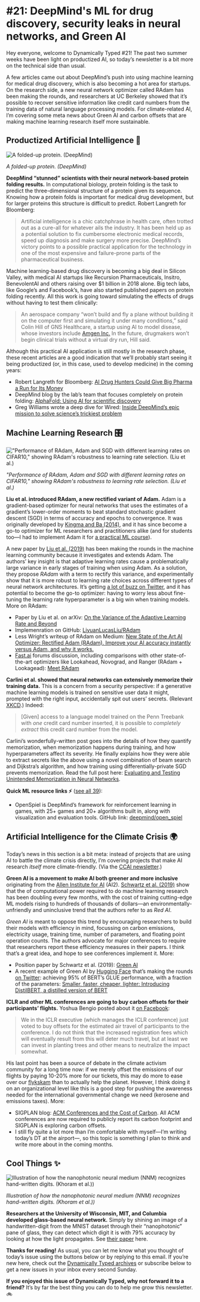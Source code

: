 # #21: DeepMind's ML for drug discovery, security leaks in neural networks, and Green AI 

Hey everyone, welcome to Dynamically Typed #21!
The past two summer weeks have been light on productized AI, so today’s newsletter is a bit more on the technical side than usual.

A few articles came out about DeepMind’s push into using machine learning for medical drug discovery, which is also becoming a hot area for startups.
On the research side, a new neural network optimizer called RAdam has been making the rounds, and researchers at UC Berkeley showed that it’s possible to recover sensitive information like credit card numbers from the training data of natural language processing models.
For climate-related AI, I’m covering some meta news about Green AI and carbon offsets that are making machine learning research itself more sustainable.

## Productized Artificial Intelligence 🔌

![A folded-up protein. (DeepMind)](https://s3.amazonaws.com/revue/items/images/004/940/790/mail/a1779b2d975251b03c8491fd62fe14ce.png?1567324051)

_A folded-up protein. (DeepMind)_

**DeepMind “stunned” scientists with their neural network-based protein folding results.**
In computational biology, protein folding is the task to predict the three-dimensional structure of a protein given its sequence.
Knowing how a protein folds is important for medical drug development, but for larger proteins this structure is difficult to predict.
Robert Langreth for Bloomberg:

> Artificial intelligence is a chic catchphrase in health care, often trotted out as a cure-all for whatever ails the industry.
> It has been held up as a potential solution to fix cumbersome electronic medical records, speed up diagnosis and make surgery more precise.
> DeepMind’s victory points to a possible practical application for the technology in one of the most expensive and failure-prone parts of the pharmaceutical business.

Machine learning-based drug discovery is becoming a big deal in Silicon Valley, with medical AI startups like Recursion Pharmaceuticals, Insitro, BenevolentAI and others raising over $1 billion in 2018 alone.
Big tech labs, like Google’s and Facebook’s, have also started published papers on protein folding recently.
All this work is going toward simulating the effects of drugs without having to test them clinically:

> An aerospace company “won’t build and fly a plane without building it on the computer first and simulating it under many conditions,” said Colin Hill of GNS Healthcare, a startup using AI to model disease, whose investors include [Amgen Inc.](https://www.bloomberg.com/quote/AMGN:US?utm_campaign=Dynamically%20Typed&utm_medium=email&utm_source=Revue%20newsletter) In the future, drugmakers won’t begin clinical trials without a virtual dry run, Hill said.

Although this practical AI application is still mostly in the research phase, these recent articles are a good indication that we’ll probably start seeing it being productized (or, in this case, used to develop medicine) in the coming years:

- Robert Langreth for Bloomberg: [AI Drug Hunters Could Give Big Pharma a Run for Its Money](https://www.bloomberg.com/news/features/2019-07-15/google-ai-could-challenge-big-pharma-in-drug-discovery?utm_campaign=Dynamically%20Typed&utm_medium=email&utm_source=Revue%20newsletter)
- DeepMind blog by the lab’s team that focuses completely on protein folding: [AlphaFold: Using AI for scientific discovery](https://deepmind.com/blog/article/alphafold?utm_campaign=Dynamically%20Typed&utm_medium=email&utm_source=Revue%20newsletter)
- Greg Williams wrote a deep dive for Wired: [Inside DeepMind’s epic mission to solve science’s trickiest problem](https://www.wired.co.uk/article/deepmind-protein-folding?utm_campaign=Dynamically%20Typed&utm_medium=email&utm_source=Revue%20newsletter)

## Machine Learning Research 🎛

!["Performance of RAdam, Adam and SGD with different learning rates on CIFAR10," showing RAdam's robustness to learning rate selection. (Liu et al.)](https://s3.amazonaws.com/revue/items/images/004/937/508/mail/512b946bbc6fdb5bf673182d2a69f2f9.jpeg?1567186845)

_"Performance of RAdam, Adam and SGD with different learning rates on CIFAR10," showing RAdam's robustness to learning rate selection. (Liu et al.)_

**Liu et al.
introduced RAdam, a new rectified variant of Adam.**
Adam is a gradient-based optimizer for neural networks that uses the estimates of a gradient’s lower-order moments to beat standard stochastic gradient descent (SGD) in terms of accuracy and epochs to convergence.
It was originally developed by [Kingma and Ba (2014)](https://arxiv.org/abs/1412.6980?utm_campaign=Dynamically%20Typed&utm_medium=email&utm_source=Revue%20newsletter), and it has since become a go-to optimizer for ML researchers and practitioners alike (and for students too—I had to implement Adam it for [a practical ML course](https://www.inf.ed.ac.uk/teaching/courses/mlp?utm_campaign=Dynamically%20Typed&utm_medium=email&utm_source=Revue%20newsletter)).

A new paper by [Liu et al.
(2019)](https://arxiv.org/abs/1412.6980?utm_campaign=Dynamically%20Typed&utm_medium=email&utm_source=Revue%20newsletter) has been making the rounds in the machine learning community because it investigates and extends Adam.
The authors’ key insight is that adaptive learning rates cause a problematically large variance in early stages of training when using Adam.
As a solution, they propose _RAdam_ with a term to rectify this variance, and experimentally show that it is more robust to learning rate choices across different types of neural network architectures.
It’s getting [a lot of buzz on Twitter](https://twitter.com/jeremyphoward/status/1162118545095852032?utm_campaign=Dynamically%20Typed&utm_medium=email&utm_source=Revue%20newsletter), and it has potential to become the go-to optimizer: having to worry less about fine-tuning the learning rate hyperparameter is a big win when training models.
More on RAdam:

- Paper by Liu et al. on arXiv: [On the Variance of the Adaptive Learning Rate and Beyond](https://arxiv.org/abs/1908.03265?utm_campaign=Dynamically%20Typed&utm_medium=email&utm_source=Revue%20newsletter)
- Implemenration on GitHub: [LiyuanLucasLiu/RAdam](https://github.com/LiyuanLucasLiu/RAdam?utm_campaign=Dynamically%20Typed&utm_medium=email&utm_source=Revue%20newsletter)
- Less Wright’s writeup of RAdam on Medium: [New State of the Art AI Optimizer: Rectified Adam (RAdam). Improve your AI accuracy instantly versus Adam, and why it works.](https://medium.com/@lessw/new-state-of-the-art-ai-optimizer-rectified-adam-radam-5d854730807b?utm_campaign=Dynamically%20Typed&utm_medium=email&utm_source=Revue%20newsletter)
- [Fast.ai](https://www.fast.ai?utm_campaign=Dynamically%20Typed&utm_medium=email&utm_source=Revue%20newsletter) forums discussion, including comparisons with other state-of-the-art optimizers like Lookahead, Novograd, and Ranger (RAdam + Lookagead): [Meet RAdam](https://forums.fast.ai/t/meet-radam-imo-the-new-state-of-the-art-ai-optimizer/52656?utm_campaign=Dynamically%20Typed&utm_medium=email&utm_source=Revue%20newsletter)

**Carlini et al.
showed that neural networks can extensively memorize their training data.**
This is a concern from a security perspective: if a generative machine learning models is trained on sensitive user data it might, prompted with the right input, accidentally spit out users’ secrets.
(Relevant [XKCD](https://xkcd.com/2169/?utm_campaign=Dynamically%20Typed&utm_medium=email&utm_source=Revue%20newsletter).) Indeed:

> [Given] access to a language model trained on the Penn Treebank with _one_ credit card number inserted, it is possible to _completely extract_ this credit card number from the model.

Carlini’s wonderfully-written post goes into the details of how they quantify memorization, when memorization happens during training, and how hyperparameters affect its severity.
He finally explains how they were able to extract secrets like the above using a novel combination of beam search and Dijkstra’s algorithm, and how training using differentially-private SGD prevents memorization.
Read the full post here: [Evaluating and Testing Unintended Memorization in Neural Networks](https://bair.berkeley.edu/blog/2019/08/13/memorization/?utm_campaign=Dynamically%20Typed&utm_medium=email&utm_source=Revue%20newsletter).

**Quick ML resource links ⚡️** ([see all 39](https://www.notion.so/adab36fecaea4306880898f41dcb9cb3?utm_campaign=Dynamically%20Typed&utm_medium=email&utm_source=Revue%20newsletter&v=cb3a74562c914234ac171931dad6c2e4)):

- OpenSpiel is DeepMind’s framework for reinforcement learning in games, with 25+ games and 20+ algorithms built in, along with visualization and evaluation tools. GitHub link: [deepmind/open_spiel](https://github.com/deepmind/open_spiel?utm_campaign=Dynamically%20Typed&utm_medium=email&utm_source=Revue%20newsletter)

## Artificial Intelligence for the Climate Crisis 🌍

Today’s news in this section is a bit meta: instead of projects that are using AI to battle the climate crisis directly, I’m covering projects that make AI research _itself_ more climate-friendly.
(Via the [CCAI newsletter](https://us3.campaign-archive.com/?id=ef22a3426e&u=a5463f28627a77a4b2a79e7d0&utm_campaign=Dynamically%20Typed&utm_medium=email&utm_source=Revue%20newsletter).)

**Green AI is a movement to make AI both greener and more inclusive** originating from the [Allen Institute for AI](https://allenai.org?utm_campaign=Dynamically%20Typed&utm_medium=email&utm_source=Revue%20newsletter) (AI2).
[Schwartz et al.
(2019)](https://arxiv.org/abs/1907.10597?utm_campaign=Dynamically%20Typed&utm_medium=email&utm_source=Revue%20newsletter) show that the of computational power required to do machine learning research has been doubling every few months, with the cost of training cutting-edge ML models rising to hundreds of thousands of dollars—an environmentally-unfriendly and uninclusive trend that the authors refer to as _Red AI_.

_Green AI_ is meant to oppose this trend by encouraging researchers to build their models with efficiency in mind, focussing on carbon emissions, electricity usage, training time, number of parameters, and floating point operation counts.
The authors advocate for major conferences to require that researchers report these efficiency measures in their papers.
I think that’s a great idea, and hope to see conferences implement it.
More:

- Position paper by Schwartz et al. (2019): [Green AI](https://arxiv.org/abs/1907.10597?utm_campaign=Dynamically%20Typed&utm_medium=email&utm_source=Revue%20newsletter)
- A recent example of Green AI by [Hugging Face](https://huggingface.co/?utm_campaign=Dynamically%20Typed&utm_medium=email&utm_source=Revue%20newsletter) that’s making the rounds [on Twitter](https://twitter.com/SanhEstPasMoi/status/1166726434343333888?utm_campaign=Dynamically%20Typed&utm_medium=email&utm_source=Revue%20newsletter): achieving 95% of BERT’s GLUE performance, with a fraction of the parameters: [Smaller, faster, cheaper, lighter: Introducing DistilBERT, a distilled version of BERT](https://medium.com/huggingface/distilbert-8cf3380435b5?utm_campaign=Dynamically%20Typed&utm_medium=email&utm_source=Revue%20newsletter)

**ICLR and other ML conferences are going to buy carbon offsets for their participants’ flights.**
Yoshua Bengio posted about it [on Facebook](https://www.facebook.com/yoshua.bengio/posts/1980384698733127?utm_campaign=Dynamically%20Typed&utm_medium=email&utm_source=Revue%20newsletter):

> We in the ICLR executive (which manages the ICLR conference) just voted to buy offsets for the estimated air travel of participants to the conference.
> I do not think that the increased registration fees which will eventually result from this will deter much travel, but at least we can invest in planting trees and other means to neutralize the impact somewhat.

His last point has been a source of debate in the climate activism community for a long time now: if we merely offset the emissions of our flights by paying 10-20% more for our tickets, this may do more to ease over our [flykskam](https://www.independent.co.uk/travel/news-and-advice/flygskam-anti-flying-flight-shaming-sweden-greta-thornberg-environment-air-travel-train-brag-a8945196.html?utm_campaign=Dynamically%20Typed&utm_medium=email&utm_source=Revue%20newsletter) than to actually help the planet.
However, I think doing it on an organizational level like this is a good step for pushing the awareness needed for the international governmental change we need (kerosene and emissions taxes).
More:

- SIGPLAN blog: [ACM Conferences and the Cost of Carbon](https://blog.sigplan.org/2019/07/17/acm-conferences-and-the-cost-of-carbon/?utm_campaign=Dynamically%20Typed&utm_medium=email&utm_source=Revue%20newsletter). All ACM conferences are now required to publicly report its carbon footprint and SIGPLAN is exploring carbon offsets.
- I still fly quite a lot more than I’m comfortable with myself—I’m writing today’s DT at the airport—, so this topic is something I plan to think and write more about in the coming months.

## Cool Things ✨

![Illustration of how the nanophotonic neural medium (NNM) recognizes hand-written digits. (Khoram et al.))](https://s3.amazonaws.com/revue/items/images/004/940/854/mail/0e25e750fbef7696285fe824cf4d2678.png?1567325919)

_Illustration of how the nanophotonic neural medium (NNM) recognizes hand-written digits. (Khoram et al.))_

**Researchers at the University of Wisconsin, MIT, and Columbia developed glass-based neural network.**
Simply by shining an image of a handwritten-digit from the MNIST dataset through their “nanophotonic” pane of glass, they can detect which digit it is with 79% accuracy by looking at how the light propagates.
See [their paper](https://www.osapublishing.org/prj/abstract.cfm?uri=prj-7-8-823&utm_campaign=Dynamically%20Typed&utm_medium=email&utm_source=Revue%20newsletter) here.

**Thanks for reading!**
As usual, you can let me know what you thought of today’s issue using the buttons below or by replying to this email.
If you’re new here, check out the [Dynamically Typed archives](https://dynamicallytyped.com/?utm_campaign=Dynamically%20Typed&utm_medium=email&utm_source=Revue%20newsletter) or subscribe below to get a new issues in your inbox every second Sunday.

**If you enjoyed this issue of Dynamically Typed, why not forward it to a friend?**
It’s by far the best thing you can do to help me grow this newsletter.
🚲
